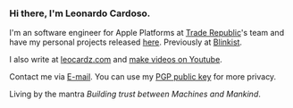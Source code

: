 ### Hi there, I'm Leonardo Cardoso.

I'm an software engineer for Apple Platforms at [Trade Republic](https://github.com/traderepublic)'s team and have my personal projects released [here](https://apps.apple.com/us/developer/leonardo-gomes-cardoso/id1508373695). Previously at [Blinkist](https://github.com/blinkist).

I also write at [leocardz.com](https://leocardz.com) and [make videos on Youtube](https://www.youtube.com/channel/UC-knVPNoWRS1hzJmgVUCjsg).

Contact me via [E-mail](mailto:leo@leocardz.com). You can use my [PGP public key](https://leocardz.com/contact/leonardo-cardoso-public-pgp.asc) for more privacy.

Living by the mantra _Building trust between Machines and Mankind_. 
